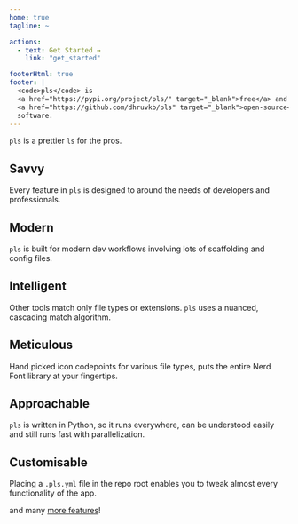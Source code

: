 ```yaml
---
home: true
tagline: ~

actions:
  - text: Get Started →
    link: "get_started"

footerHtml: true
footer: |
  <code>pls</code> is
  <a href="https://pypi.org/project/pls/" target="_blank">free</a> and
  <a href="https://github.com/dhruvkb/pls" target="_blank">open-source</a> 
  software.
---
```


`pls` is a prettier `ls` for the pros.

<div class="features">
  <div class="feature">
    <h2>Savvy</h2>
    <p>
      Every feature in <code>pls</code> is designed to around the needs of developers and professionals.
    </p>
  </div>

  <div class="feature">
    <h2>Modern</h2>
    <p>
      <code>pls</code> is built for modern dev workflows involving lots of scaffolding and config files.
    </p>
  </div>

  <div class="feature">
    <h2>Intelligent</h2>
    <p>
      Other tools match only file types or extensions. <code>pls</code> uses a nuanced, cascading match algorithm.
    </p>
  </div>

  <div class="feature">
    <h2>Meticulous</h2>
    <p>
      Hand picked icon codepoints for various file types, puts the entire Nerd Font library at your fingertips.
    </p>
  </div>

  <div class="feature">
    <h2>Approachable</h2>
    <p>
      <code>pls</code> is written in Python, so it runs everywhere, can be understood easily and still runs fast with parallelization.
    </p>
  </div>

  <div class="feature">
    <h2>Customisable</h2>
    <p>
      Placing a <code>.pls.yml</code> file in the repo root enables you to tweak almost every functionality of the app.
    </p>
  </div>
</div>

and many [more features](features)!
